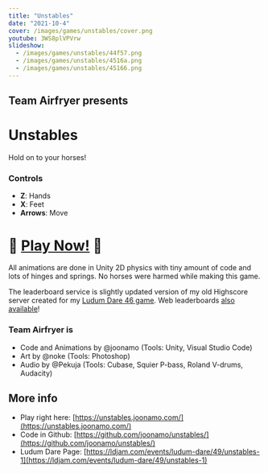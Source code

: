 ```yaml
---
title: "Unstables"
date: "2021-10-4"
cover: /images/games/unstables/cover.png
youtube: 3WS8plVPVrw
slideshow:
  - /images/games/unstables/44f57.png
  - /images/games/unstables/4516a.png
  - /images/games/unstables/45166.png
---
```

## Team Airfryer presents

# Unstables
Hold on to your horses!

### Controls
- **Z**: Hands
- **X**: Feet
- **Arrows**: Move

# 🐴 [Play Now!](https://unstables.joonamo.com/) 🐴

All animations are done in Unity 2D physics with tiny amount of code and lots of hinges and springs. No horses were harmed while making this game.

The leaderboard service is slightly updated version of my old Highscore server created for my [Ludum Dare 46 game](https://ldjam.com/events/ludum-dare/46/conways-garden-life). Web leaderboards [also available](https://unstables.joonamo.com/scores/)!

### Team Airfryer is
- Code and Animations by @joonamo (Tools: Unity, Visual Studio Code)
- Art by @noke (Tools: Photoshop)
- Audio by @Pekuja (Tools: Cubase, Squier P-bass, Roland V-drums, Audacity)

## More info
- Play right here: [https://unstables.joonamo.com/](https://unstables.joonamo.com/)
- Code in Github: [https://github.com/joonamo/unstables/](https://github.com/joonamo/unstables/)
- Ludum Dare Page: [https://ldjam.com/events/ludum-dare/49/unstables-1](https://ldjam.com/events/ludum-dare/49/unstables-1)
